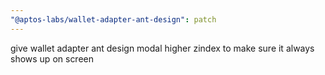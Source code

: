 ```yaml
---
"@aptos-labs/wallet-adapter-ant-design": patch
---
```


give wallet adapter ant design modal higher zindex to make sure it always shows up on screen
